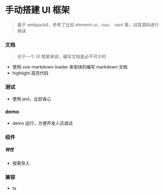 # 手动搭建 UI 框架

> 基于 webpack4，参考了比如 element-ui、vux、 vant 等，对其源码进行拜读

### 文档

> 对于一个 UI 框架来说，编写文档是必不可少的

- 使用 vue-markdown-loader 来愉快的编写 markdown 文档
- highlight 高亮代码

### 测试

- 使用 jest，比较省心

### demo

- demo 运行，方便开发人员调试

### 组件

##### 特性

- 按需导入

### 兼容

- ts
